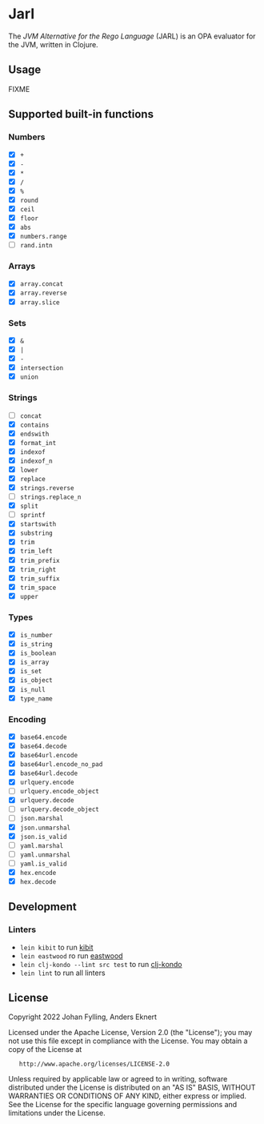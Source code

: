 # Jarl

The _JVM Alternative for the Rego Language_ (JARL) is an OPA evaluator for the JVM, written in Clojure.

## Usage

FIXME

## Supported built-in functions

### Numbers

- [x] `+`
- [x] `-`
- [x] `*`
- [x] `/`
- [x] `%`
- [x] `round`
- [x] `ceil`
- [x] `floor`
- [x] `abs`
- [x] `numbers.range`
- [ ] `rand.intn`

### Arrays

- [x] `array.concat` 
- [x] `array.reverse`
- [x] `array.slice`

### Sets

- [x] `&`
- [x] `|`
- [x] `-`
- [x] `intersection`
- [x] `union`

### Strings

- [ ] `concat`
- [x] `contains`
- [x] `endswith`
- [x] `format_int`
- [x] `indexof`
- [x] `indexof_n`
- [x] `lower`
- [x] `replace`
- [x] `strings.reverse`
- [ ] `strings.replace_n`
- [x] `split`
- [ ] `sprintf`
- [x] `startswith`
- [x] `substring`
- [x] `trim`
- [x] `trim_left`
- [x] `trim_prefix`
- [x] `trim_right`
- [x] `trim_suffix`
- [x] `trim_space`
- [x] `upper`

### Types

- [x] `is_number`
- [x] `is_string`
- [x] `is_boolean`
- [x] `is_array`
- [x] `is_set`
- [x] `is_object`
- [x] `is_null`
- [x] `type_name`

### Encoding

- [x] `base64.encode`
- [x] `base64.decode`
- [x] `base64url.encode`
- [x] `base64url.encode_no_pad`
- [x] `base64url.decode`
- [x] `urlquery.encode`
- [ ] `urlquery.encode_object`
- [x] `urlquery.decode`
- [ ] `urlquery.decode_object`
- [ ] `json.marshal`
- [x] `json.unmarshal`
- [x] `json.is_valid`
- [ ] `yaml.marshal`
- [ ] `yaml.unmarshal`
- [ ] `yaml.is_valid`
- [x] `hex.encode`
- [x] `hex.decode`

## Development

### Linters

* `lein kibit` to run [kibit](https://github.com/jonase/kibit)
* `lein eastwood` ro run [eastwood](https://github.com/jonase/eastwood)
* `lein clj-kondo --lint src test` to run [clj-kondo](https://github.com/clj-kondo/clj-kondo)
* `lein lint` to run all linters

## License

Copyright 2022 Johan Fylling, Anders Eknert

Licensed under the Apache License, Version 2.0 (the "License");
you may not use this file except in compliance with the License.
You may obtain a copy of the License at

       http://www.apache.org/licenses/LICENSE-2.0

Unless required by applicable law or agreed to in writing, software
distributed under the License is distributed on an "AS IS" BASIS,
WITHOUT WARRANTIES OR CONDITIONS OF ANY KIND, either express or implied.
See the License for the specific language governing permissions and
limitations under the License.
